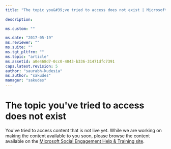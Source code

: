 ```yaml
---
title: "The topic you&#39;ve tried to access does not exist | MicrosoftDocs"
 
description:

ms.custom: ""

ms.date: "2017-05-19"
ms.reviewer: ""
ms.suite: ""
ms.tgt_pltfrm: ""
ms.topic: "article"
ms.assetid: a0e468d7-0cc0-4043-b336-31471dfc7391
caps.latest.revision: 5
author: "saurabh-kudesia"
ms.author: "sakudes"
manager: "sakudes"
---
```

# The topic you&#39;ve tried to access does not exist
You've tried to access content that is not live yet. While we are working on making the content available to you soon, please browse the content available on the [Microsoft Social Engagement Help & Training site](http://go.microsoft.com/fwlink/p/?LinkID=506601).